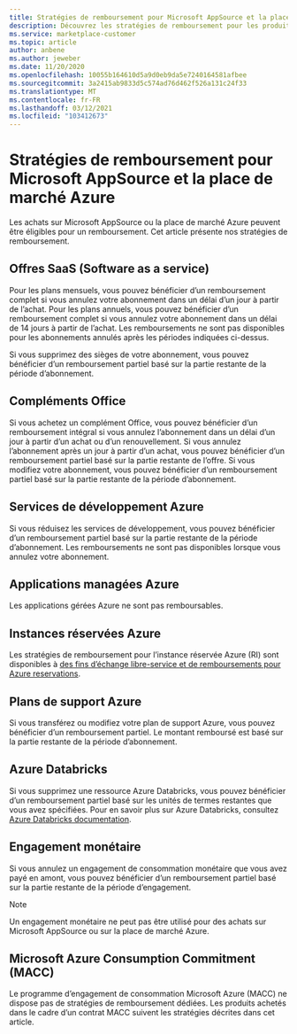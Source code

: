 ```yaml
---
title: Stratégies de remboursement pour Microsoft AppSource et la place de marché Azure
description: Découvrez les stratégies de remboursement pour les produits vendus sur Microsoft AppSource et la place de marché Azure
ms.service: marketplace-customer
ms.topic: article
author: anbene
ms.author: jeweber
ms.date: 11/20/2020
ms.openlocfilehash: 10055b164610d5a9d0eb9da5e7240164581afbee
ms.sourcegitcommit: 3a2415ab9833d5c574ad76d462f526a131c24f33
ms.translationtype: MT
ms.contentlocale: fr-FR
ms.lasthandoff: 03/12/2021
ms.locfileid: "103412673"
---
```

# <a name="refund-policies-for-microsoft-appsource-and-azure-marketplace"></a>Stratégies de remboursement pour Microsoft AppSource et la place de marché Azure

Les achats sur Microsoft AppSource ou la place de marché Azure peuvent être éligibles pour un remboursement. Cet article présente nos stratégies de remboursement.

## <a name="software-as-a-service-saas-offers"></a>Offres SaaS (Software as a service)

Pour les plans mensuels, vous pouvez bénéficier d’un remboursement complet si vous annulez votre abonnement dans un délai d’un jour à partir de l’achat. Pour les plans annuels, vous pouvez bénéficier d’un remboursement complet si vous annulez votre abonnement dans un délai de 14 jours à partir de l’achat. Les remboursements ne sont pas disponibles pour les abonnements annulés après les périodes indiquées ci-dessus.

Si vous supprimez des sièges de votre abonnement, vous pouvez bénéficier d’un remboursement partiel basé sur la partie restante de la période d’abonnement.

## <a name="office-add-ins"></a>Compléments Office

Si vous achetez un complément Office, vous pouvez bénéficier d’un remboursement intégral si vous annulez l’abonnement dans un délai d’un jour à partir d’un achat ou d’un renouvellement.  Si vous annulez l’abonnement après un jour à partir d’un achat, vous pouvez bénéficier d’un remboursement partiel basé sur la partie restante de l’offre.  Si vous modifiez votre abonnement, vous pouvez bénéficier d’un remboursement partiel basé sur la partie restante de la période d’abonnement.

## <a name="azure-developer-services"></a>Services de développement Azure

Si vous réduisez les services de développement, vous pouvez bénéficier d’un remboursement partiel basé sur la partie restante de la période d’abonnement. Les remboursements ne sont pas disponibles lorsque vous annulez votre abonnement.

## <a name="azure-managed-applications"></a>Applications managées Azure

Les applications gérées Azure ne sont pas remboursables.

## <a name="azure-reserved-instances"></a>Instances réservées Azure

Les stratégies de remboursement pour l’instance réservée Azure (RI) sont disponibles à [des fins d’échange libre-service et de remboursements pour Azure reservations](/azure/cost-management-billing/reservations/exchange-and-refund-azure-reservations).

## <a name="azure-support-plans"></a>Plans de support Azure

Si vous transférez ou modifiez votre plan de support Azure, vous pouvez bénéficier d’un remboursement partiel. Le montant remboursé est basé sur la partie restante de la période d’abonnement.

## <a name="azure-databricks"></a>Azure Databricks

Si vous supprimez une ressource Azure Databricks, vous pouvez bénéficier d’un remboursement partiel basé sur les unités de termes restantes que vous avez spécifiées. Pour en savoir plus sur Azure Databricks, consultez [Azure Databricks documentation](/azure/databricks).

## <a name="monetary-commitment"></a>Engagement monétaire

Si vous annulez un engagement de consommation monétaire que vous avez payé en amont, vous pouvez bénéficier d’un remboursement partiel basé sur la partie restante de la période d’engagement.

> [!NOTE]
> Un engagement monétaire ne peut pas être utilisé pour des achats sur Microsoft AppSource ou sur la place de marché Azure.

## <a name="microsoft-azure-consumption-commitment-macc"></a>Microsoft Azure Consumption Commitment (MACC)

Le programme d’engagement de consommation Microsoft Azure (MACC) ne dispose pas de stratégies de remboursement dédiées. Les produits achetés dans le cadre d’un contrat MACC suivent les stratégies décrites dans cet article.
